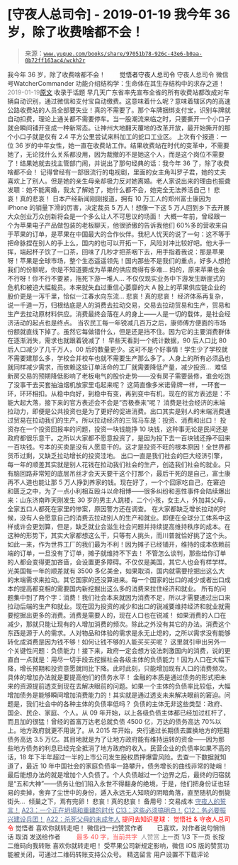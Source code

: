 # [守夜人总司令] - 2019-01-19 我今年 36 岁，除了收费啥都不会！

> 来源：[`www.yuque.com/books/share/97051b78-926c-43e6-b0aa-0b72ff163ac4/wckh2r`](https://www.yuque.com/books/share/97051b78-926c-43e6-b0aa-0b72ff163ac4/wckh2r)

<ne-p id="520f42f3293818f927861ebbd5b15da4_p_0" data-lake-id="520f42f3293818f927861ebbd5b15da4_p_0"><ne-text id="u862eb769" style="color: rgb(51, 51, 51);">我今年 36 岁，除了收费啥都不会！</ne-text></ne-p> <ne-p id="192a643f58cfcf1ce7cc286b574d44d5" data-lake-id="192a643f58cfcf1ce7cc286b574d44d5"><ne-text id="u1d112d3c" ne-fontsize="12" style="color: rgb(255, 255, 255);">原创</ne-text><ne-text id="u7a13838b" ne-fontsize="14">觉悟者</ne-text><ne-text id="uf915f88b" ne-fontsize="14">守夜人总司令</ne-text></ne-p> <ne-p id="3b4514331af34ae40df3d58c61cdbec7" data-lake-id="3b4514331af34ae40df3d58c61cdbec7"><ne-text id="uc916b347" ne-fontsize="14" ne-bold="true" style="color: rgb(51, 51, 51);">守夜人总司令</ne-text></ne-p> <ne-p id="41fd294aabc3f4edb9e1af45e1ca6be7" data-lake-id="41fd294aabc3f4edb9e1af45e1ca6be7"><ne-text id="ua622d68e" ne-fontsize="14" style="color: rgb(51, 51, 51);">微信号</ne-text><ne-text id="u167a8cf5" ne-fontsize="14" style="color: rgb(51, 51, 51);">WatcherCommander</ne-text></ne-p> <ne-p id="501c155e4bb7a5f81dd206b039521463" data-lake-id="501c155e4bb7a5f81dd206b039521463"><ne-text id="u97abf665" ne-fontsize="14" style="color: rgb(51, 51, 51);">功能介绍</ne-text><ne-text id="uc787e502" ne-fontsize="14" style="color: rgb(51, 51, 51);">结构学：生命体在其生存结构中的求存之道！</ne-text></ne-p> <ne-p id="d86a7dc9b083b23fad95bf059529f1a9" data-lake-id="d86a7dc9b083b23fad95bf059529f1a9"><ne-text id="u2de9be15" style="color: rgb(140, 140, 140);">2019-01-19</ne-text>[<ne-text id="u16b3775a" ne-fontsize="14">原文</ne-text>](https://mp.weixin.qq.com/s?__biz=MzAxNDk1NjI2Mw==&mid=2247484227&idx=1&sn=e2c6347946febbd23240903a8eafff2f&chksm=9b8a20cbacfda9dd3ac53086272c63b08d87f2c2e009c272c2ec9f9225847bfcfb7fb9bd3a1e&scene=27#wechat_redirect&cpage=425)</ne-p> <ne-p id="a34669c21caef39497a3a12079edbe3a" data-lake-id="a34669c21caef39497a3a12079edbe3a"><ne-text id="u1dae197f" style="color: rgb(51, 51, 51);">收录于话题</ne-text></ne-p> <ne-p id="5546d43d141fd3aa71342fb7f300b423" data-lake-id="5546d43d141fd3aa71342fb7f300b423"><ne-text id="u973fa999" style="color: rgb(51, 51, 51);">早几天广东省率先宣布全省的所有收费站都改成对车辆自动识别，通过微信和支付宝自动缴费。这意味着什么呢？意味着辖区内的高速公路收费站的人员全部要失业！真的不需要了。那个车牌捆绑支付宝，识别车牌就自动扣费，理论上通关都不需要停车。当一股潮流来临之时，只要撕开一个小口子就会瞬间铺开变成一种新常态。让神州大地翻天覆地的改革开放，最开始撕开的那个小口子就是仅有 2.4 平方公里尝试来料加工的蛇口工业区。</ne-text></ne-p> <ne-p id="e2e4782576e076a8c90ccc45cc748ecd" data-lake-id="e2e4782576e076a8c90ccc45cc748ecd"><ne-text id="uf6b09333" style="color: rgb(51, 51, 51);">上次有个报道：一位 36 岁的中年女性，她一直在收费站工作。结果收费站在时代的变革中，不需要她了，无论找什么关系都没用，因为裁撤的不是她这个人，而是这个岗位不需要了！结果她就去找主管部门闹，并说出了那句经典的话：我今年 36 了，除了收费啥都不会！</ne-text></ne-p> <ne-p id="2109b9cd7022b9fffe1dd586c317ae1a" data-lake-id="2109b9cd7022b9fffe1dd586c317ae1a"><ne-text id="uff94a4f2" style="color: rgb(51, 51, 51);">记得曾经有一部很流行的电视剧，里面的女主角叫罗子君，她的丈夫喜欢上了别人。但是她的亲生母亲却极力反对她离婚。老人家说出来的理由也振聋发聩：她不能离婚，我太了解她了，她什么都不会，她完全无法养活自己！</ne-text></ne-p> <ne-p id="569d0b93c55b0ce238bc2dad93113e28" data-lake-id="569d0b93c55b0ce238bc2dad93113e28"><ne-text id="ue0160b6a" ne-bold="true" style="color: rgb(51, 51, 51);">悲哀！真的悲哀！</ne-text></ne-p> <ne-p id="eb8b6287ae14d7b28af2cce016b81b6f" data-lake-id="eb8b6287ae14d7b28af2cce016b81b6f"><ne-text id="u8c2ebcb0" style="color: rgb(51, 51, 51);">日本产经新闻刚刚报道，拥有 10 万工人的郑州富士康因为 iPhone 的销量下滑的厉害，决定裁员 5 万人！想像一下这 5 万人回到乡下去开展大众创业万众创新将会是一个多么让人不可思议的场面！</ne-text></ne-p> <ne-p id="645283fe4b1c23edd89d33451fa9ab13" data-lake-id="645283fe4b1c23edd89d33451fa9ab13"><ne-text id="ue0529457" style="color: rgb(51, 51, 51);">大概一年前，曾经跟一个为苹果电子产品做包装的老板聊天，他很骄傲的告诉我他们 60%多的营收来自于苹果的订单，是苹果在中国最大的合作伙伴。我杞人忧天的说了一句：这不等于把命脉捏在别人的手上么，国内的也可以开拓一下，风险对冲比较好吧。他大手一挥，端起杯子饮了一口茶，回味了几秒才把茶咽下去，用手指着我说：那是苹果呀！苹果是全球市场，整个生态遥遥领先！国内那些不是我们的重点，好多人想抢我们的份额呢，你是不知道要成为苹果的供应商得有多难…</ne-text></ne-p> <ne-p id="8c9ab3b59e32088b00682c04f48be8a1" data-lake-id="8c9ab3b59e32088b00682c04f48be8a1"><ne-text id="u7e78931c" style="color: rgb(51, 51, 51);">妈的，原来苹果也会不行呀！你不行不要紧，拖死下游一堆人… 不仅仅现实业务中下游发生断崖式的危机和被迫大幅裁员。本来就失血过重信心萎靡的大 A 股上的苹果供应链企业的股价更是一泻千里，恰似一江春水向东流…</ne-text></ne-p> <ne-p id="7c117fe4b2f5c5659dbaca45c6717dda" data-lake-id="7c117fe4b2f5c5659dbaca45c6717dda"><ne-text id="u50de1b0a" ne-bold="true" style="color: rgb(51, 51, 51);">悲哀！真的悲哀！</ne-text></ne-p> <ne-p id="3481484c373941f22f9e618891b9843a" data-lake-id="3481484c373941f22f9e618891b9843a"><ne-text id="u0862f1e9" style="color: rgb(51, 51, 51);">经济体系再复杂，说一千道一万，归根结底是人的消费去拉动交易，交易去拉动贸易和生产，贸易和生产去拉动原材料供应。消费最终会落在人的身上——人是一切的载体，是社会经济活动的起点也是终点。</ne-text></ne-p> <ne-p id="e2af43077c2c7934d98ad9973970a4c9" data-lake-id="e2af43077c2c7934d98ad9973970a4c9"><ne-text id="uf9748c49" style="color: rgb(51, 51, 51);">当农民工每一年锐减几百万之后，康师傅方便面的市场份额就直线下掉了。虽然它每做错什么，但是还是挡不住。因为它的主要消费群体在逐渐消失，需求也就跟着锐减了！</ne-text></ne-p> <ne-p id="7b9f35111f4e1a0690df5a3715ce91ad" data-lake-id="7b9f35111f4e1a0690df5a3715ce91ad"><ne-text id="u8e1dc625" style="color: rgb(51, 51, 51);">早些天看到一个统计数据，90 后人口比 80 后人口减少了几千万人，00 后的数量更少。这可不是个好事情！学生少了学校就不需要建那么多，学校合并校车也就不需要生产那么多了。人身上的所有必须品也就同样减少需求，而依赖这些订单活命的工厂就需要降低产量，减少投资…  难怪新房交易的预期降低影响了老板电气的股价走势——没有房子需要装修，谁会吃饱了没事干去买套抽油烟机放家里屯起来呢？ 这简直像多米诺骨牌一样，一环套一环，环环相扣。从稳中向好，到稳中有变，再到变中有机，现在的官方表述是：不能大起大落，接下来的官方表述会不会是“否极泰来”呢？</ne-text></ne-p> <ne-p id="95337809d58ae06db2c576a1d9cdfceb" data-lake-id="95337809d58ae06db2c576a1d9cdfceb"><ne-text id="udd17e535" style="color: rgb(51, 51, 51);">消费是社会经济的末端拉动力，即便是公共投资也是为了更好的促进消费。出口其实是别人的末端消费通过贸易在拉动我们的生产。所以拉动经济的三驾马车是：投资、消费和出口！</ne-text></ne-p> <ne-p id="a82020c9e29b4e3e953ef3e61e5e7d93" data-lake-id="a82020c9e29b4e3e953ef3e61e5e7d93"><ne-text id="ubef6a56e" style="color: rgb(51, 51, 51);">投资存在一个投资回报率的问题，投资一块钱能挣 10 块钱，这种事无论是民间还是政府都很乐意干。之所以大家都不愿意投资了，是因为投下去一百块钱还挣不回来一百块钱。亏本的买卖是没有人愿意干的。这才是投资不旺的根本原因！全世界都货币过剩，又缺乏拉动增长的投资洼地。</ne-text></ne-p> <ne-p id="5521901d4240479a20220df02d72b640" data-lake-id="5521901d4240479a20220df02d72b640"><ne-text id="ud6ac9f81" style="color: rgb(51, 51, 51);">出口一直是我们社会的巨大经济引擎，每一年的顺差其实就是别人花钱在拉动我们社会的生产，创造我们社会的就业。只有脑回路非常短的底层吊丝才会天天要干这个打那个，最后干死的是自己，富士康再不人道也能让那 5 万人挣到养家的钱。现在好了，一个个回家吃自己，在窘迫和匮乏之中，为了一点小利相互殴斗以命相博——很多纠纷和恶性事件会陆续爆出来：山东济南昨天刚发生 30 岁的男主人跳楼，二个小孩，女主人，外加其父母，全家五口人都死在家里的惨案，原因警方还在调查。</ne-text></ne-p> <ne-p id="65d96cd6d425d9c6006a1850dec574e1" data-lake-id="65d96cd6d425d9c6006a1850dec574e1"><ne-text id="u49e1c40a" style="color: rgb(51, 51, 51);">在大家都缺乏增长拉动的时候，没有人会愿意自己的消费去拉动别人的生产和就业。即便在全球分工体系中这样或许会更划算，但是，缺乏就业会滋生社会问题并持续提高维持秩序的成本。在这种的形势下，其实大家都想这么干，只等有人挑头，而川普就恰好挑了这个头。如此一来，作为世界工厂的我们最为不利！因为摊子已经铺开，维持的成本依赖前端的订单，一旦没有了订单，摊子就维持不下去！</ne-text></ne-p> <ne-p id="5d852b034f056778da5144ebc252365f" data-lake-id="5d852b034f056778da5144ebc252365f"><ne-text id="ud0c78537" style="color: rgb(51, 51, 51);">不管怎么谈判，那些给你订单的人都会变得更加吝啬，会设置更多障碍。不仅仅是美国，其它人也会有样学样。光美国每一年的顺差就有 3500 多亿美金，如果取消，国内就需要挖掘出这么大的末端需求来拉动。其它国家的还没算进来。每一个国家的出口的减少或者出口成本的提高都变相的需要国内新挖掘出这么多的消费来拉住经济和就业。</ne-text></ne-p> <ne-p id="7c884c2f8f4903132feccfeb009fe6f3" data-lake-id="7c884c2f8f4903132feccfeb009fe6f3"><ne-text id="u1c3192b7" style="color: rgb(51, 51, 51);">所有的问题集中到了两个字：消费！我们社会本来就因为消费不足，所以才需要通过出口来拉动后端的生产和就业。现在因为投资的减少和出口的锐减要维持经济和就业就需要挖掘出更多的消费。消费是需要人的，现在人口也在锐减！</ne-text></ne-p> <ne-p id="d9e47c0b9ebe54cb7d995fbfaba8677a" data-lake-id="d9e47c0b9ebe54cb7d995fbfaba8677a"><ne-text id="u750ddd91" style="color: rgb(51, 51, 51);">如果消费的人口在减少，那就只能让现有的人增加消费的频次。除此之外没有其它的办法。消费这个东西是源于人的需求。人对物品和体验的需求是永无止熄的，之所以需求没有能够转化成消费是因为钱不够！如何让钱不够的人能买买买呢？</ne-text></ne-p> <ne-p id="87c87c38ca1aa5f8052cdf4e122c85d1" data-lake-id="87c87c38ca1aa5f8052cdf4e122c85d1"><ne-text id="u884025c3" style="color: rgb(51, 51, 51);">这里就引申出另外一个关键性问题：负债能力！接下来，政府一定会想方设法刺激国内的消费，说的更直白一点就是：用尽一切手段去挖掘社会各级主体的负债能力！因为人口在大幅下降，增长预期和投资意愿就同比下降。此时此刻，只能增加现有人口的消费频次。具体的增加办法就是要提高他们的债务水平！</ne-text></ne-p> <ne-p id="bc84e1a4c093fd2fe9c28c91b154b4b3" data-lake-id="bc84e1a4c093fd2fe9c28c91b154b4b3"><ne-text id="u1dccd717" style="color: rgb(51, 51, 51);">金融的本质是通过债务的形式把未来的资源提前透支到现在去解决眼前的问题。如果一个主体的负债率比较低，大幅增加债务是能够瞬间增加消费能力的！其实就是通过透支未来解决眼前的窘迫。问题是，我们社会中的各种主体的负债率低吗？ 负债的主体无非这些类型：政府、国企、民企、家庭、个人。从 09 年开始，以上各级负债主体都已经加过杠杆了，而且加的很猛！曾经的首富万达老总就负债 4500 亿，万达的债务高达 70%以上。地方政府就更不用说了。从 2015 年开始，央行通过长期债去置换地方的短期债务高达 3.5 万亿。其目地就是为了让地方政府能有维持运转的资金——因为那些地方债务的利息已经完全抵消了地方政府的收入。民营企业的负债率如果不高的话，18 年下半年超过一半的上市公司发生股权质押爆雷风险。去查一下数据就知道了，最近 10 年中国社会的家庭负债率一路攀升，债务增长的曲线非常的陡峭！</ne-text></ne-p> <ne-p id="03cd9dde921b24ff780135cf7b2369af" data-lake-id="03cd9dde921b24ff780135cf7b2369af"><ne-text id="ue2d52298" style="color: rgb(51, 51, 51);">最后能想办法的就是增加个人负债了。个人负债越过一个边界之后，最终的归宿就是“五和大神”——债务让他们陷入永世不得翻身的绝境，于是，他们把身份证也轻易的卖掉，舍弃了尘世中的身份，遁入永远无人知晓的阴暗角落，直至随机的倒毙街头…  倾巢之下，焉有完卵！</ne-text></ne-p> <ne-p id="7402c22179a49fd4570f2fdc1f159aeb" data-lake-id="7402c22179a49fd4570f2fdc1f159aeb"><ne-text id="uac02cffd" ne-bold="true" style="color: rgb(51, 51, 51);">悲哀！真的悲哀！</ne-text></ne-p> <ne-p id="4834ce3a062b36b20a15f1b3dadd9273" data-lake-id="4834ce3a062b36b20a15f1b3dadd9273"><ne-text id="u820b0793" ne-fontsize="13" style="color: rgb(51, 51, 51);">备用号：交易成本</ne-text></ne-p> <ne-p id="49ea733b69d4ca0b63e1411889937e8d" data-lake-id="49ea733b69d4ca0b63e1411889937e8d">[<ne-text id="u88956fa5" ne-fontsize="13" style="color: rgb(87, 107, 149);">守夜人的誓言！</ne-text>](http://mp.weixin.qq.com/s?__biz=MzAxNDk1NjI2Mw==&mid=2247484215&idx=1&sn=4815cf4613a4f085e83602d3dd2847aa&chksm=9b8a20bfacfda9a9dacaaa7ba8248dba6097224b8450f4663b7bb17a58645b7e24836ca37803&scene=21#wechat_redirect)</ne-p> <ne-p id="d69b8df201d1366c438507fbd544ec2b" data-lake-id="d69b8df201d1366c438507fbd544ec2b">[<ne-text id="udc31aab0" ne-fontsize="13" style="color: rgb(87, 107, 149);">A23：一个正在坍塌和重建的时代</ne-text>](http://mp.weixin.qq.com/s?__biz=MzAxNDk1NjI2Mw==&mid=2247484210&idx=1&sn=c8b8b95c3ba47afe80e5c38e1f85e1f3&chksm=9b8a20baacfda9acde8450a7316bf2e33806b84e761c6ff1b7ec74094794a25aa3c87ec2e034&scene=21#wechat_redirect)</ne-p> <ne-p id="6bfc312d1882502dd174f6bf11514fa4" data-lake-id="6bfc312d1882502dd174f6bf11514fa4">[<ne-text id="u11ab08e6" ne-fontsize="13" style="color: rgb(87, 107, 149);">C13：这些必须搞明白！</ne-text>](http://mp.weixin.qq.com/s?__biz=MzAxNDk1NjI2Mw==&mid=2247484195&idx=1&sn=29b44cb469007b95d165440e2afaf4b0&chksm=9b8a20abacfda9bd5243c3a87b445cb401fc462d7ad3b1e60c51d02aad41d814d8c704e87521&scene=21#wechat_redirect)</ne-p> <ne-p id="f4cdc78bdf14d6312267f49eaa58e502" data-lake-id="f4cdc78bdf14d6312267f49eaa58e502">[<ne-text id="u35e4d402" ne-fontsize="13" style="color: rgb(87, 107, 149);">C12：务必要振兴建设兵团！</ne-text>](http://mp.weixin.qq.com/s?__biz=MzAxNDk1NjI2Mw==&mid=2247484193&idx=1&sn=88c86597191d0c97a411f9ea6f7b7c5d&chksm=9b8a20a9acfda9bfae819e8e42531fe6d523dd244ef0fc0c0787ab812540108c181f7ec2ffa9&scene=21#wechat_redirect)</ne-p> <ne-p id="a25c4bc8dcb8e998e234dcd7146bdec0" data-lake-id="a25c4bc8dcb8e998e234dcd7146bdec0">[<ne-text id="u3481aff3" ne-fontsize="13" style="color: rgb(87, 107, 149);">A22：杀死父母的未成年人</ne-text>](http://mp.weixin.qq.com/s?__biz=MzAxNDk1NjI2Mw==&mid=2247484173&idx=1&sn=723b2adc7ab96267fcabd3cf2d8d8dd8&chksm=9b8a2085acfda993f54d4b8e8d72b1937630c0b3445f94b2c4d61d2fd7bcd6d9ca3e5c0cbdf3&scene=21#wechat_redirect)</ne-p> <ne-p id="46255438890209cd198f916dc80f4cee" data-lake-id="46255438890209cd198f916dc80f4cee" ne-alignment="center"><ne-text id="u9565699b" style="color: rgb(255, 0, 0);">提问去知识星球：</ne-text></ne-p> <ne-p id="4de636cc656e4573bc7021e6f9394bbb" data-lake-id="4de636cc656e4573bc7021e6f9394bbb" ne-alignment="center"><ne-text id="u4b151c66" ne-bold="true" style="color: rgb(255, 0, 0);">觉悟社</ne-text> <ne-text id="ud56ecfc4" style="color: rgb(255, 0, 0);">&</ne-text> <ne-text id="u9747748c" ne-bold="true" style="color: rgb(255, 0, 0);">守夜人总司令</ne-text></ne-p>  <ne-p id="ccf5cbe896e7b00560aa6b4dde8c2cbe" data-lake-id="ccf5cbe896e7b00560aa6b4dde8c2cbe" ne-alignment="center"><ne-card data-card-name="image" data-card-type="inline" id="B1JE8" data-event-boundary="card" style="color: rgb(51, 51, 51);"><ne-p id="a1400b1eb6d30e4b4b1aac9d53b0f61c" data-lake-id="a1400b1eb6d30e4b4b1aac9d53b0f61c"><ne-text id="u80342fc7" style="color: rgb(51, 51, 51);">觉悟者</ne-text></ne-p> <ne-p id="29ec8ec1c094ad86e491b52e264ed481" data-lake-id="29ec8ec1c094ad86e491b52e264ed481"><ne-text id="u55a75ea0" style="color: rgb(51, 51, 51);">喜欢你就转走吧！</ne-text></ne-p> <ne-p id="61417a2c392fdaa6fffdce082a9bab08" data-lake-id="61417a2c392fdaa6fffdce082a9bab08"><ne-text id="ue12b6c64" ne-bold="true" style="color: rgb(51, 51, 51);">微信扫一扫赞赏作者</ne-text><ne-text id="u44a5964f" ne-bold="true" style="color: rgb(255, 255, 255);">赞赏</ne-text></ne-p> <ne-p id="8df1d5bdeac03c28ff1930e70625a2e5" data-lake-id="8df1d5bdeac03c28ff1930e70625a2e5"><ne-text id="u6990ae70" style="color: rgb(51, 51, 51);">已喜欢，</ne-text><ne-text id="u247cd503">对作者说句悄悄话</ne-text></ne-p> <ne-p id="fb19372871a980461b026c85ffe940e0" data-lake-id="fb19372871a980461b026c85ffe940e0"><ne-text id="ue78f5b96" style="color: rgb(51, 51, 51);">取消</ne-text></ne-p> <ne-p id="8d14d457927112905757fb4d52932625" data-lake-id="8d14d457927112905757fb4d52932625"><ne-text id="u1ac091bc" ne-fontsize="14" ne-bold="true" style="color: rgb(51, 51, 51);">发送给作者</ne-text></ne-p> <ne-p id="40c5abe191de45ae4a7ff806d677483a" data-lake-id="40c5abe191de45ae4a7ff806d677483a"><ne-text id="ua12b09c0" ne-bold="true" style="color: rgb(255, 255, 255);">发送</ne-text></ne-p> <ne-p id="8c93e4919fea7487b2208e83c5ca4fc4" data-lake-id="8c93e4919fea7487b2208e83c5ca4fc4"><ne-text id="u4a5264f8" ne-fontsize="13" style="color: rgb(250, 81, 81);">最多 40 字，当前共字</ne-text></ne-p> <ne-p id="80e31ef08baeac04f0012861687fc455" data-lake-id="80e31ef08baeac04f0012861687fc455"><ne-text id="u23c4b84a" style="color: rgb(136, 136, 136);"> 人赞赏</ne-text></ne-p> <ne-p id="44f701a98733d401c81eada730f4df68" data-lake-id="44f701a98733d401c81eada730f4df68"><ne-text id="u3df607fb" style="color: rgb(51, 51, 51);">上一页</ne-text> <ne-text id="ub0737cfa">1</ne-text><ne-text id="u74617328" style="color: rgb(51, 51, 51);">/3 下一页</ne-text></ne-p> <ne-p id="f3989b269f8d26140fed20529483708f" data-lake-id="f3989b269f8d26140fed20529483708f"><ne-text id="uf1df99b3" style="color: rgb(51, 51, 51);">长按二维码向我转账</ne-text></ne-p> <ne-p id="873f0394c8d76044bab50cf260bf5892" data-lake-id="873f0394c8d76044bab50cf260bf5892"><ne-text id="u4179e062" style="color: rgb(51, 51, 51);">喜欢你就转走吧！</ne-text></ne-p> <ne-p id="b335e02e0227e1acea0b09f7e60e179e" data-lake-id="b335e02e0227e1acea0b09f7e60e179e"><ne-text id="u1e3751c8" style="color: rgb(51, 51, 51);">受苹果公司新规定影响，微信 iOS 版的赞赏功能被关闭，可通过二维码转账支持公众号。</ne-text></ne-p> <ne-h3 id="13R3H" data-lake-id="13R3H"><ne-heading-ext><ne-heading-anchor></ne-heading-anchor><ne-heading-fold></ne-heading-fold></ne-heading-ext><ne-heading-content><ne-text id="u5e658a04" ne-fontsize="16" style="color: rgb(51, 51, 51);">精选留言</ne-text></ne-heading-content></ne-h3> <ne-p id="33d1df2fd02dea464a9b727bc1a011ea" data-lake-id="33d1df2fd02dea464a9b727bc1a011ea"><ne-text id="u2f20af8e" style="color: rgb(51, 51, 51);">用户设置不下载评论</ne-text></ne-p></ne-card></ne-p>